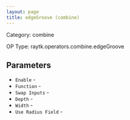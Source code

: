 ```yaml
---
layout: page
title: edgeGroove (combine)
---
```


Category: combine

OP Type: raytk.operators.combine.edgeGroove

## Parameters

* `Enable` - 
* `Function` - 
* `Swap Inputs` - 
* `Depth` - 
* `Width` - 
* `Use Radius Field` -
